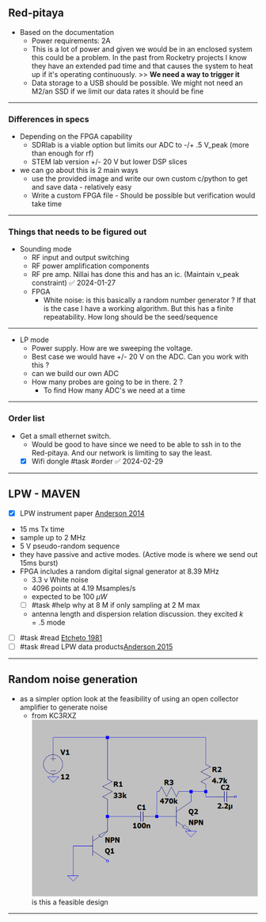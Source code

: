 
## Red-pitaya

- Based on the documentation
	- Power requirements: 2A
	- This is a lot of power and given we would be in an enclosed system this could be a problem. In the past from Rocketry projects I know they have an extended pad time and that causes the system to heat up if it's operating continuously. >> **We need a way to trigger it**
	- Data storage to a USB should be possible. We might not need an M2/an SSD if we limit our data rates it should be fine
	


---

### Differences in specs

- Depending on the FPGA capability 
	- SDRlab is a viable option but limits our ADC to -/+ .5 V_peak (more than enough for rf)
	- STEM lab version +/- 20 V but lower DSP slices 
- we can go about this is 2 main ways
	- use the provided image and write our own custom c/python to get and save data - relatively easy
	- Write a custom FPGA file - Should be possible but verification would take time 
--- 

### Things that needs to be figured out


- Sounding mode
	-  RF input and output switching
	-  RF power amplification components
	-  RF pre amp. Nillai has done this and has an ic. (Maintain v_peak constraint) ✅ 2024-01-27
	-  FPGA
		-  White noise: is this basically a random number generator ? If that is the case I have a working algorithm. But this has a finite repeatability. How long should be the seed/sequence
---
-  LP mode
	-  Power supply. How are we sweeping the voltage. 
	-  Best case we would have +/- 20 V on the ADC. Can you work with this ?
	-  can we build our own ADC
	-  How many probes are going to be in there. 2 ? 
		- To find How many ADC's we need at a time 

---

### Order list

- Get a small ethernet switch. 
	- Would be good to have since we need to be able to ssh in to the Red-pitaya. And our network is limiting to say the least.
	- [x] Wifi dongle #task #order ✅ 2024-02-29

---

<div style="page-break-after: always;"></div>


## LPW - MAVEN

- [x] LPW instrument paper [Anderson 2014](https://link.springer.com/article/10.1007/s11214-015-0194-3)
- 15 ms Tx time
- sample up to 2 MHz
-  5 V pseudo-random sequence
- they have passive and active modes. (Active mode is where we send out 15ms burst)
- FPGA includes a random digital signal generator at 8.39 MHz
	- 3.3 v White noise
	- 4096 points at 4.19 Msamples/s 
	- expected to be 100 $\mu W$
	 - [ ] #task #help why at 8 M if only sampling at  2 M max
	 - antenna length and dispersion relation discussion. they excited $k=.5$ mode
- [ ] #task #read [Etcheto 1981](https://www.sciencedirect.com/science/article/pii/0273117781902891?via%3Dihub)
- [ ] #task #read LPW data products[Anderson 2015](https://agupubs.onlinelibrary.wiley.com/doi/10.1002/2015GL065241)

--- 
## Random noise generation

- as a simpler option look at the feasibility of using an open collector amplifier to generate noise
	- from KC3RXZ
	![|400](res/Pasted%20image%2020240212121129.png)
	is this a feasible design 
---
